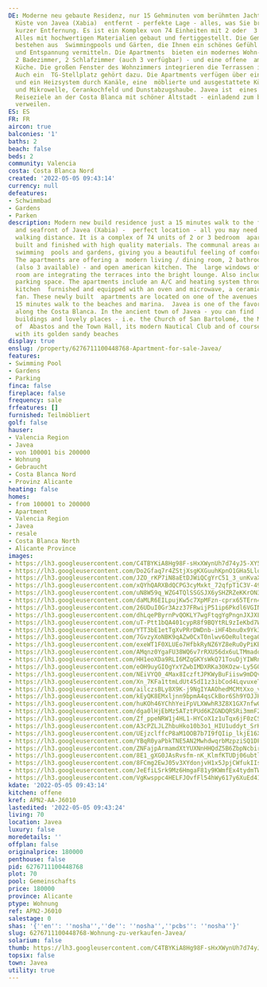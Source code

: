 ```yaml
---
DE: Moderne neu gebaute Residenz, nur 15 Gehminuten vom berühmten Jachthafen und der
  Küste von Javea (Xabia)  entfernt - perfekte Lage - alles, was Sie brauchen, in
  kurzer Entfernung. Es ist ein Komplex von 74 Einheiten mit 2 oder  3 Schlafzimmern.
  Alles mit hochwertigen Materialien gebaut und fertiggestellt. Die Gemeinschaftsbereiche
  bestehen aus  Swimmingpools und Gärten, die Ihnen ein schönes Gefühl von Komfort
  und Entspannung vermitteln. Die Apartments  bieten ein modernes Wohn-/Esszimmer,
  2 Badezimmer, 2 Schlafzimmer (auch 3 verfügbar) - und eine offene  amerikanische
  Küche. Die großen Fenster des Wohnzimmers integrieren die Terrassen in das Wohnzimmer.
  Auch ein  TG-Stellplatz gehört dazu. Die Apartments verfügen über eine Klimaanlage
  und ein Heizsystem durch Kanäle, eine  möblierte und ausgestattete Küche mit Backofen
  und Mikrowelle, Cerankochfeld und Dunstabzugshaube. Javea ist  eines der beliebtesten
  Reiseziele an der Costa Blanca mit schöner Altstadt - einladend zum bummeln und
  verweilen.
ES: ES
FR: FR
aircon: true
balconies: '1'
baths: 2
beach: false
beds: 2
community: Valencia
costa: Costa Blanca Nord
created: '2022-05-05 09:43:14'
currency: null
defeatures:
- Schwimmbad
- Gardens
- Parken
description: Modern new build residence just a 15 minutes walk to the famous marina
  and seafront of Javea (Xabia) -  perfect location - all you may need in a short
  walking distance. It is a complex of 74 units of 2 or 3 bedroom  apartments. All
  built and finished with high quality materials. The communal areas are made up of
  swimming  pools and gardens, giving you a beautiful feeling of comfort and relaxation.
  The apartments are offering a  modern living / dining room, 2 bathrooms, 2 bedrooms
  (also 3 available) - and open american kitchen. The  large windows of the living
  room are integrating the terraces into the bright lounge. Also included an  underground
  parking space. The apartments include an A/C and heating system through ducts, a
  kitchen  furnished and equipped with an oven and microwave, a ceramic hob and extractor
  fan. These newly built  apartments are located on one of the avenues of Javea just
  15 minutes walk to the beaches and marina.  Javea is one of the favorite destinations
  along the Costa Blanca. In the ancient town of Javea - you can find  some historical
  buildings and lovely places - i.e. the Church of San Bartolomé, the Municipal Market
  of  Abastos and the Town Hall, its modern Nautical Club and of course EL Arenal
  with its golden sandy beaches
display: true
enslug: /property/6276711100448768-Apartment-for-sale-Javea/
features:
- Swimming Pool
- Gardens
- Parking
finca: false
fireplace: false
frequency: sale
frfeatures: []
furnished: Teilmöbliert
golf: false
hauser:
- Valencia Region
- Javea
- von 100001 bis 200000
- Wohnung
- Gebraucht
- Costa Blanca Nord
- Provinz Alicante
heating: false
homes:
- from 100001 to 200000
- Apartment
- Valencia Region
- Javea
- resale
- Costa Blanca North
- Alicante Province
images:
- https://lh3.googleusercontent.com/C4TBYKiA8Hg98F-sHxXWynUh7d74yJ5-XY5w-YxEWONfv__FuTglUNPX6UqqOcWsCIJdYciFBoo_xHHJA-BZGQ2qscupvUGMew=w640-rj-e30-l100
- https://lh3.googleusercontent.com/Do2Gfaq7r4ZStjXsgKXGuuhKpnO1GHa5Llo2maWYojcv2HZBk93KEfj6DUw_q2OOdGXsBP7Gm-g1ipcRiy9eBz_Wut8Fidoq_w=w640-rj-e30-l100
- https://lh3.googleusercontent.com/JZO_rKP7iN8aEtDJWiQCgYrC51_3_unKvaXtzUaUHCmQukhPX7MF079MxmGFxw3qL-zifp4jyg5KDEadcsHRGhjxl3B50YaY0A=w640-rj-e30-l100
- https://lh3.googleusercontent.com/xQYhQARXBdQCPG3cyMxkt_72qfpT1C3V-49PTHmEI6TQDtB8FqaFKD5AsxtsPxKuqidneFJ3uTC_nyp7VAN7xZp-PCO9UlUyChw=w640-rj-e30-l100
- https://lh3.googleusercontent.com/uN8W59q_WZG4TQlSSGSJX6ySHZRZeKKrON3NDHAay1Q86WodBAV7hkTBPWBo8epHHDUHZgmx0oa1fCOheati17-N41O_1BO6=w640-rj-e30-l100
- https://lh3.googleusercontent.com/daMLR6EILpujKw5c7XpMFzn-cprx65TErn4YCWLqm5RzAB16aq4CMoVNSLcal6JQiYBhDfHS2CpprvzwSu1jADrLzt0QPVhHYxQ=w640-rj-e30-l100
- https://lh3.googleusercontent.com/26UDuI0Gr3Azz37FRwijP51ip6Pkdl6VGIN9vde-j-cz5ST9I48oOUI8VYtlySiL4dLTMEi6IyevMPxDi3yqJ4kV5XnU11POcw=w640-rj-e30-l100
- https://lh3.googleusercontent.com/dhLqePByrnPvQOKLY7wgFtqgYgPngnJXJXLu_b-sOxEQoZzgden4JkPbJvnY4OsYST6ZoQoyRMDhDE34qk77CKH-_003SIGfpDA=w640-rj-e30-l100
- https://lh3.googleusercontent.com/uT-Ptt1bQA401cypR8f9BQYtRL9zIeKbd7W84wHift1Au0StDyw6Al2H75tFrDFdJA5Sk_DOihOb_KyRXi2l5r0JGZ_sncIX=w640-rj-e30-l100
- https://lh3.googleusercontent.com/YTT3bE1etTgXvPRrDWDnb-iHF4bnu0x9Yk3e6474BSa5ndpqGS9Sb2wywprVNe7ZJe6fdx1y2q-xAAcHjIuT1n4e3y6GTG4xSe0=w640-rj-e30-l100
- https://lh3.googleusercontent.com/7GvzyXoNBK9qAZw0CxT0nlwv6OeRultegaQile5iIloNr40qUOP0DtLmum8ubfw98rhro4q28I_1BVXWFEBK8nqk2pGUS1ZV=w640-rj-e30-l100
- https://lh3.googleusercontent.com/exeWT1F0XLUEo7HfbkRyNZ6YZ8eRuOyPiKB-kpSTtLx-DU-kQTdZJ1IwVn3OV3RWtqdBMjbfroR11rQzUkqxCUwjHyfgw8RNqg=w640-rj-e30-l100
- https://lh3.googleusercontent.com/AMqnz0YgaFU38WQ6v7rRXU56dx6uLTMmadoyaedz5fGQWt8u2Tfg7G3jbIu_JokIB1D8LgQbgJF55DFgTCGtWUNYpHqNKWII0Q=w640-rj-e30-l100
- https://lh3.googleusercontent.com/HH1eoXDa9RLI6MZqGKYsWkQ71TouDjYIWRnFgK7bDyYII8XAdsv94YYibhrmiU7Zsuh_-wkf1RH8ZsnlE6pgRIwZEtrbwHBvkg=w640-rj-e30-l100
- https://lh3.googleusercontent.com/eOH9uyGIOgYxYZwbIMDXRKa30KOzw-Ly5GQCY9FNv-z3ulheNVwwQS0Xl606VBElPsRcRD0oe1e0x0o469foekgKMRQDnkWG=w640-rj-e30-l100
- https://lh3.googleusercontent.com/NEiVYQ0_4Max8IczftJPKWyBuFiisw9mDQvtWuVNlfcZdAyhGkmwi6HCtSASNquLDXh_SVNhGgsTwqc9WiF4MG6uIb8Hwr3u9g=w640-rj-e30-l100
- https://lh3.googleusercontent.com/Xn_7KFa1ttmLdUt45dI1z3ibCod4LqvuxeTw-S7__n3AQevLjhsPLi2EwkjJCvXtqgZO5SKszkP9gTpp8e5JLOD15PO9zOkR=w640-rj-e30-l100
- https://lh3.googleusercontent.com/ailczsBLy8X9K-j9NgIYAAOhedMCMtXxo_vPLB3ctNUAq8OQBupatW3cJUY7iaj8_a4LrTZM0gZs-lAOKlfhtzI5r_aezQjRpF0=w640-rj-e30-l100
- https://lh3.googleusercontent.com/kEyQK8EMxljnn9bpmA4qsCkBor6Sh9YOJJHlRL9Htsb5mdtv7xXHbkgxnxfHtD7AVSrYWxwxgTX3Meque931YM2jpZouUxJy=w640-rj-e30-l100
- https://lh3.googleusercontent.com/huKOh46YChhYeiFpVLXWwhR3Z8X1GX7nfwQKUvyfQ4XOymnH-AU2WyM0CgMETQX3O5bq_x4GdQX1ER1BV857hNmAcpvDPPsS=w640-rj-e30-l100
- https://lh3.googleusercontent.com/dga0lHjEbMz5ATztPUd6KZGNDQRSRi3mmF2EtNb8QNrLdD9lEBlqz80mNSw4aPtvfs7vWhVIjwsct-GW9MVajEIMtocvaIL8=w640-rj-e30-l100
- https://lh3.googleusercontent.com/Zf_ppeNRW1j4HL1-HYCoX1z1uTqx6jF0zCSa5VkebPvL9v9yxslVC1UDWqfj-XoysR08zszuucVRXwy7hbWd_RaIzBV9lS46Yw=w640-rj-e30-l100
- https://lh3.googleusercontent.com/A3cPZLJLZhbuHko10b3o1_HIU1uddyt_SrKjwkvXUWWUBUfpgBSBHr6rkjrL8Bn5Z_bFcSsL_3sMEnQuYusZl7C9KUkeNtNEXQ=w640-rj-e30-l100
- https://lh3.googleusercontent.com/UEjzclffcP8aM1OOB7b7I9fQIip_lkjE16XNcPcWtZQrhwe7W91-_52w3YyBjMBj_sGpeGBYJWWpFf8aBX229QBxgpWx7sIb=w640-rj-e30-l100
- https://lh3.googleusercontent.com/YBqR0yaPbkTNE5AN2MwhdwqrbMzpziSQ1DPsBycszXriIxhIsf8fcyL5mpNC1MhOfCths0PYtcWd-cfg2XZ2dwOdBLmZ07HtIA=w640-rj-e30-l100
- https://lh3.googleusercontent.com/ZNFajpArmamdXtYUXNnHHQdZ5B6ZbpNcbiraPQ44d5-R0zjx4fPq9fSfQ3_lGf61Wpv-6A31_pMskhzLvf4MSXcsgwqd_z679A=w640-rj-e30-l100
- https://lh3.googleusercontent.com/8E1_gXG0JAsRvsfm-nK_KlmfKTUDj06ubtluB4aKB12DQNlw-4zMACkPFEDRY0vn5LUlVikL63TKCo8x08aVimbZyA_ckh3ltCI=w640-rj-e30-l100
- https://lh3.googleusercontent.com/8FCmg2EwJ05v3XYdonjvH1x5JpjCWfukIIspsqlUAU6oklVPw4HSkFeNXuGgNJPr5CzYYHRuzeWvK_wwMYPRRFuiopdydi9T=w640-rj-e30-l100
- https://lh3.googleusercontent.com/JeEfiLSrk9Mz6HmgaF81y9KWmfEx4tydmTWSSFEqY4He3Q6pj4zAE4Y7oClQviLl-touLCDic9GSvapeTn0T3GPGb5xpZNPBBg=w640-rj-e30-l100
- https://lh3.googleusercontent.com/VgKwsppc4HELFJOvfFl54hWy617y6XuEd4I0ZRW0EQjG0QwA0OJnrcmwDCWCfaYwK8OjE1WtAK6GwMj8NdXkG5Sjr7bRWpRw=w640-rj-e30-l100
kdate: '2022-05-05 09:43:14'
kitchen: offene
kref: APN2-AA-J6010
lastedited: '2022-05-05 09:43:24'
living: 70
location: Javea
luxury: false
moredetails: ''
offplan: false
originalprice: 180000
penthouse: false
pid: 6276711100448768
plot: 70
pool: Gemeinschafts
price: 180000
province: Alicante
ptype: Wohnung
ref: APN2-J6010
salestage: 0
shas: '{''en'': ''nosha'',''de'': ''nosha'',''pcbs'': ''nosha''}'
slug: 6276711100448768-Wohnung-zu-verkaufen-Javea/
solarium: false
thumb: https://lh3.googleusercontent.com/C4TBYKiA8Hg98F-sHxXWynUh7d74yJ5-XY5w-YxEWONfv__FuTglUNPX6UqqOcWsCIJdYciFBoo_xHHJA-BZGQ2qscupvUGMew=w400-h240-n-rj-e30-l100
topsix: false
town: Javea
utility: true
---
```

